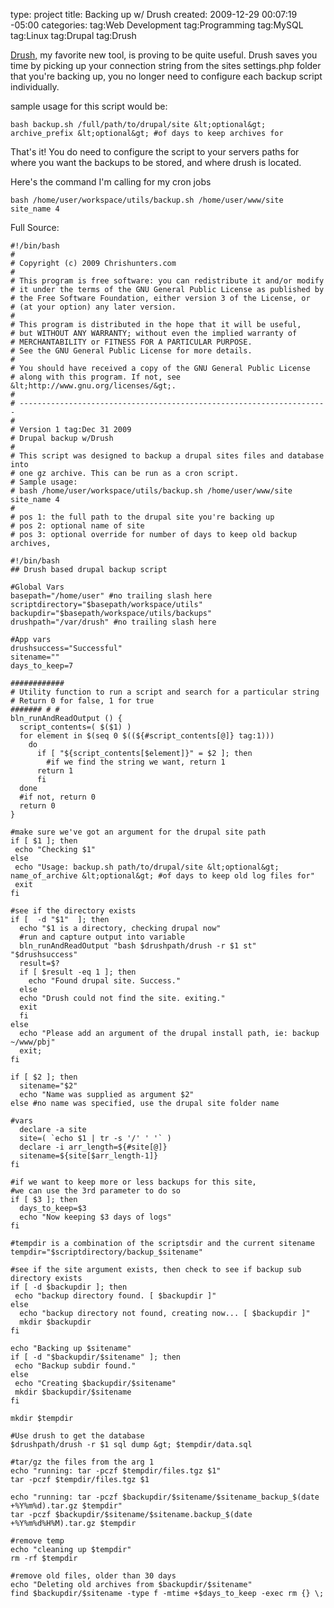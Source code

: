 type: project
title: Backing up w/ Drush
created: 2009-12-29 00:07:19 -05:00
categories: 
tag:Web Development
tag:Programming
tag:MySQL
tag:Linux
tag:Drupal
tag:Drush

[Drush,](http://drupal.org/project/drush) my favorite new tool, is proving to be quite useful. Drush saves you time by picking up your connection string from the sites settings.php folder that you're backing up, you no longer need to configure each backup script individually.

sample usage for this script would be:

    bash backup.sh /full/path/to/drupal/site &lt;optional&gt; archive_prefix &lt;optional&gt; #of days to keep archives for

That's it! You do need to configure the script to your servers paths for where you want the backups to be stored, and where drush is located.

Here's the command I'm calling for my cron jobs

    bash /home/user/workspace/utils/backup.sh /home/user/www/site site_name 4

Full Source:

    #!/bin/bash
    # 
    # Copyright (c) 2009 Chrishunters.com
    #
    # This program is free software: you can redistribute it and/or modify
    # it under the terms of the GNU General Public License as published by
    # the Free Software Foundation, either version 3 of the License, or
    # (at your option) any later version.
    #
    # This program is distributed in the hope that it will be useful,
    # but WITHOUT ANY WARRANTY; without even the implied warranty of
    # MERCHANTABILITY or FITNESS FOR A PARTICULAR PURPOSE.
    # See the GNU General Public License for more details.
    #
    # You should have received a copy of the GNU General Public License
    # along with this program. If not, see &lt;http://www.gnu.org/licenses/&gt;.
    #
    # ---------------------------------------------------------------------
    #
    # Version 1 tag:Dec 31 2009
    # Drupal backup w/Drush
    #
    # This script was designed to backup a drupal sites files and database into 
    # one gz archive. This can be run as a cron script.  
    # Sample usage: 
    # bash /home/user/workspace/utils/backup.sh /home/user/www/site site_name 4
    #
    # pos 1: the full path to the drupal site you're backing up
    # pos 2: optional name of site
    # pos 3: optional override for number of days to keep old backup archives, 

    #!/bin/bash
    ## Drush based drupal backup script

    #Global Vars
    basepath="/home/user" #no trailing slash here
    scriptdirectory="$basepath/workspace/utils"
    backupdir="$basepath/workspace/utils/backups"
    drushpath="/var/drush" #no trailing slash here 

    #App vars
    drushsuccess="Successful"
    sitename=""
    days_to_keep=7

    ############
    # Utility function to run a script and search for a particular string
    # Return 0 for false, 1 for true
    ####### # #
    bln_runAndReadOutput () {  
      script_contents=( $($1) ) 
      for element in $(seq 0 $((${#script_contents[@]} tag:1)))
        do              
          if [ "${script_contents[$element]}" = $2 ]; then
            #if we find the string we want, return 1
          return 1
          fi
      done
      #if not, return 0
      return 0
    }

    #make sure we've got an argument for the drupal site path
    if [ $1 ]; then
     echo "Checking $1" 
    else
     echo "Usage: backup.sh path/to/drupal/site &lt;optional&gt; name_of_archive &lt;optional&gt; #of days to keep old log files for"
     exit
    fi

    #see if the directory exists                                                                                                                                  
    if [  -d "$1"  ]; then
      echo "$1 is a directory, checking drupal now"
      #run and capture output into variable
      bln_runAndReadOutput "bash $drushpath/drush -r $1 st" "$drushsuccess"
      result=$?
      if [ $result -eq 1 ]; then
        echo "Found drupal site. Success."
      else
      echo "Drush could not find the site. exiting."
      exit
      fi
    else
      echo "Please add an argument of the drupal install path, ie: backup ~/www/pbj"
      exit;
    fi

    if [ $2 ]; then
      sitename="$2"
      echo "Name was supplied as argument $2"
    else #no name was specified, use the drupal site folder name

    #vars
      declare -a site
      site=( `echo $1 | tr -s '/' ' '` )
      declare -i arr_length=${#site[@]} 
      sitename=${site[$arr_length-1]}
    fi

    #if we want to keep more or less backups for this site, 
    #we can use the 3rd parameter to do so
    if [ $3 ]; then
      days_to_keep=$3
      echo "Now keeping $3 days of logs"
    fi

    #tempdir is a combination of the scriptsdir and the current sitename
    tempdir="$scriptdirectory/backup_$sitename"

    #see if the site argument exists, then check to see if backup sub directory exists                                                                      
    if [ -d $backupdir ]; then
     echo "backup directory found. [ $backupdir ]"
    else
      echo "backup directory not found, creating now... [ $backupdir ]"
      mkdir $backupdir
    fi

    echo "Backing up $sitename"
    if [ -d "$backupdir/$sitename" ]; then
     echo "Backup subdir found."
    else
     echo "Creating $backupdir/$sitename" 
     mkdir $backupdir/$sitename
    fi

    mkdir $tempdir

    #Use drush to get the database
    $drushpath/drush -r $1 sql dump &gt; $tempdir/data.sql

    #tar/gz the files from the arg 1
    echo "running: tar -pczf $tempdir/files.tgz $1"
    tar -pczf $tempdir/files.tgz $1

    echo "running: tar -pczf $backupdir/$sitename/$sitename_backup_$(date +%Y%m%d).tar.gz $tempdir"
    tar -pczf $backupdir/$sitename/$sitename.backup_$(date +%Y%m%d%H%M).tar.gz $tempdir

    #remove temp
    echo "cleaning up $tempdir"
    rm -rf $tempdir

    #remove old files, older than 30 days
    echo "Deleting old archives from $backupdir/$sitename"
    find $backupdir/$sitename -type f -mtime +$days_to_keep -exec rm {} \;

